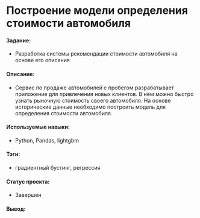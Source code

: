 # Построение модели определения стоимости автомобиля

#### Задание: 
- Разработка системы рекомендации стоимости автомобиля на основе его описания

#### Описание:
- Сервис по продаже автомобилей с пробегом  разрабатывает приложение для привлечения новых клиентов. В нём можно быстро узнать рыночную стоимость своего автомобиля. На основе исторические данные необходимо построить модель для определения стоимости автомобиля.

#### Используемые навыки:
- Python, Pandas, lightgbm

#### Тэги:
- градиентный бустинг, регрессия

#### Статус проекта: 
- Завершен 

#### Вывод: 
